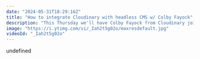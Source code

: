 ```yaml
---
date: "2024-05-31T18:29:16Z"
title: "How to integrate Cloudinary with headless CMS w/ Colby Fayock"
description: "This Thursday we'll have Colby Fayock from Cloudinary join Tim Benniks for an exclusive livestream to talk about integrating Cloudinary with Hygraph as a headless CMS.\n\nMost people think media on the web is not at all a concern, an image is an image right?\nWell, nope! It's actually incredibly hard to serve images in the right context:\n- Is a user on mobile?\n- How fast is their internet?\n- Do we lazy load?\n- Do we need different image formats for different screen sizes?\n- We do we have art direction for the images?\n- Where do we store the default source and where do we serve the derived images with transformations from?\n- Do we use a CDN?\n- What if an image has to be offline after a certain date due to contracts?\n- What about image quality?\n\nNeed I go on? I can, I have about 10 more problems to throw at you and we haven't even discussed videos yet... \n\nWant to know more? Join ColbyFayock and Tim Benniks on our livestream TODAY where we demo industry leader Cloudinary and how they work together with Hygraph.\r\n\r\nJoin our slack community and feel free to ask us any questions: https://slack.hygraph.com"
image: "https://i.ytimg.com/vi/_Iah2t5g02o/maxresdefault.jpg"
videoId: "_Iah2t5g02o"
---
```


undefined